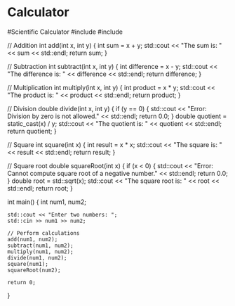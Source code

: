 # Calculator
#Scientific Calculator
#include <iostream>
#include <cmath>

// Addition
int add(int x, int y) {
    int sum = x + y;
    std::cout << "The sum is: " << sum << std::endl;
    return sum;
}

// Subtraction
int subtract(int x, int y) {
    int difference = x - y;
    std::cout << "The difference is: " << difference << std::endl;
    return difference;
}

// Multiplication
int multiply(int x, int y) {
    int product = x * y;
    std::cout << "The product is: " << product << std::endl;
    return product;
}

// Division
double divide(int x, int y) {
    if (y == 0) {
        std::cout << "Error: Division by zero is not allowed." << std::endl;
        return 0.0;
    }
    double quotient = static_cast<double>(x) / y;
    std::cout << "The quotient is: " << quotient << std::endl;
    return quotient;
}

// Square
int square(int x) {
    int result = x * x;
    std::cout << "The square is: " << result << std::endl;
    return result;
}

// Square root
double squareRoot(int x) {
    if (x < 0) {
        std::cout << "Error: Cannot compute square root of a negative number." << std::endl;
        return 0.0;
    }
    double root = std::sqrt(x);
    std::cout << "The square root is: " << root << std::endl;
    return root;
}

int main() {
    int num1, num2;
    
    std::cout << "Enter two numbers: ";
    std::cin >> num1 >> num2;
    
    // Perform calculations
    add(num1, num2);
    subtract(num1, num2);
    multiply(num1, num2);
    divide(num1, num2);
    square(num1);
    squareRoot(num2);
    
    return 0;
}

